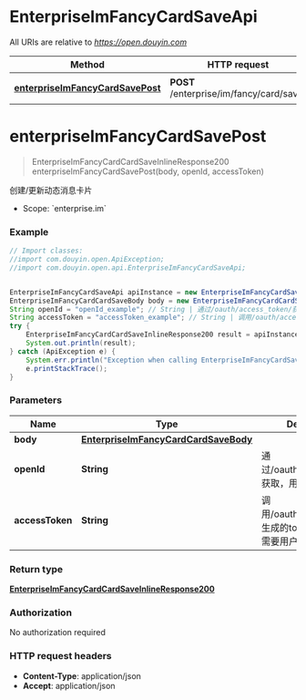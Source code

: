 # EnterpriseImFancyCardSaveApi

All URIs are relative to *https://open.douyin.com*

Method | HTTP request | Description
------------- | ------------- | -------------
[**enterpriseImFancyCardSavePost**](EnterpriseImFancyCardSaveApi.md#enterpriseImFancyCardSavePost) | **POST** /enterprise/im/fancy/card/save/ | 创建/更新动态消息卡片

<a name="enterpriseImFancyCardSavePost"></a>
# **enterpriseImFancyCardSavePost**
> EnterpriseImFancyCardCardSaveInlineResponse200 enterpriseImFancyCardSavePost(body, openId, accessToken)

创建/更新动态消息卡片

* Scope: &#x60;enterprise.im&#x60; 

### Example
```java
// Import classes:
//import com.douyin.open.ApiException;
//import com.douyin.open.api.EnterpriseImFancyCardSaveApi;


EnterpriseImFancyCardSaveApi apiInstance = new EnterpriseImFancyCardSaveApi();
EnterpriseImFancyCardCardSaveBody body = new EnterpriseImFancyCardCardSaveBody(); // EnterpriseImFancyCardCardSaveBody | 
String openId = "openId_example"; // String | 通过/oauth/access_token/获取，用户唯一标志
String accessToken = "accessToken_example"; // String | 调用/oauth/access_token/生成的token，此token需要用户授权。
try {
    EnterpriseImFancyCardCardSaveInlineResponse200 result = apiInstance.enterpriseImFancyCardSavePost(body, openId, accessToken);
    System.out.println(result);
} catch (ApiException e) {
    System.err.println("Exception when calling EnterpriseImFancyCardSaveApi#enterpriseImFancyCardSavePost");
    e.printStackTrace();
}
```

### Parameters

Name | Type | Description  | Notes
------------- | ------------- | ------------- | -------------
 **body** | [**EnterpriseImFancyCardCardSaveBody**](EnterpriseImFancyCardCardSaveBody.md)|  |
 **openId** | **String**| 通过/oauth/access_token/获取，用户唯一标志 |
 **accessToken** | **String**| 调用/oauth/access_token/生成的token，此token需要用户授权。 |

### Return type

[**EnterpriseImFancyCardCardSaveInlineResponse200**](EnterpriseImFancyCardCardSaveInlineResponse200.md)

### Authorization

No authorization required

### HTTP request headers

 - **Content-Type**: application/json
 - **Accept**: application/json

